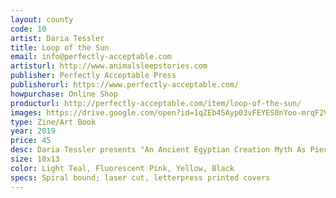 ```yaml
---
layout: county 
code: 10
artist: Daria Tessler
title: Loop of the Sun
email: info@perfectly-acceptable.com
artisturl: http://www.animalsleepstories.com
publisher: Perfectly Acceptable Press
publisherurl: https://www.perfectly-acceptable.com/
howpurchase: Online Shop
producturl: http://perfectly-acceptable.com/item/loop-of-the-sun/
images: https://drive.google.com/open?id=1qZEb4SAyp03vFEYES0nYoo-mrqF2VDEI, https://drive.google.com/open?id=1vyJ7oJ6fFXyXHqUEhSN_pVMdbMID5PBB
type: Zine/Art Book
year: 2019
price: 45
desc: Daria Tessler presents "An Ancient Egyptian Creation Myth As Pieced Together from Surviving Texts from Egypt Over the Course of Several Thousand Years." Synthesizing psychedelic illustration and collage, Tessler takes us from egg to pantheon, Atum to Shu, reconstructing the construction of everything. Oversized and very inky!
size: 10x13
color: Light Teal, Fluorescent Pink, Yellow, Black
specs: Spiral bound; laser cut, letterpress printed covers
---
```

